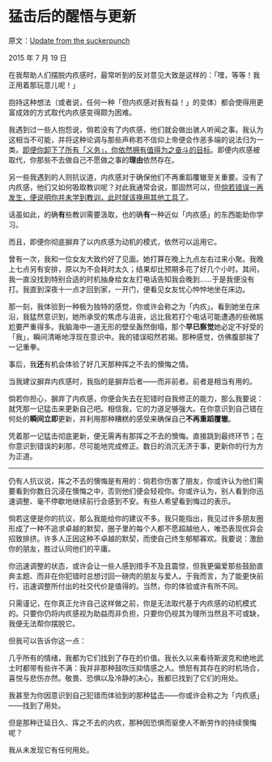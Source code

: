 # 猛击后的醒悟与更新

原文：[Update from the suckerpunch](https://mindingourway.com/update-from-the-suckerpunch/)

2015 年 7 月 19 日

在我帮助人们摆脱内疚感时，最常听到的反对意见大致是这样的：「嘿，等等！我正用着那玩意儿呢！」

抱持这种想法（或者说，任何一种「但内疚感对我有益！」的变体）都会使得用更富成效的方式取代内疚感变得颇为困难。

我遇到过一些人抱怨说，倘若没有了内疚感，他们就会做出骇人听闻之事。我认为这相当不可能，并将这种论调与那些声称若不信仰上帝便会作恶多端的说法归为一类。[即便你卸下了所有「义务」，你依然拥有值得为之奋斗的目标](https://mindingourway.com/not-because-you-should/)。即便内疚感被取代，你那些不去做自己不愿做之事的**理由**依然存在。

另一些我遇到的人则抗议道，内疚感对于确保他们不再重蹈覆辙至关重要。没有了内疚感，他们又如何吸取教训呢？对此我通常会说，那固然可以，但[倘若错误一再发生，便说明你并未学到教训，此时就该换用其他工具了](https://mindingourway.com/dont-steer-with-guilt/)。

话虽如此，的确**有**些教训需要汲取，也的确**有**一种近似「内疚感」的东西能助你学习。

而且，即便你彻底摒弃了以内疚感为动机的模式，依然可以运用它。

曾有一次，我和一位女友大致约好了见面。她打算在晚上九点左右过来小聚。我晚上七点另有安排，原以为不会耗时太久；结果却比预期多花了好几个小时。其间，我一直没找到特别合适的时机抽身给女友打电话告知我会晚到……于是我便没有打。我直到深夜十一点才回到家，一开门，便看见女友忧心忡忡地坐在床边。

那一刻，我体验到一种极为独特的感觉，你或许会称之为「内疚」。看到她坐在床沿，我猛然意识到，她所承受的焦虑与沮丧，远比我若打个电话可能遭遇的些微尴尬要严重得多。我脑海中一道无形的壁垒轰然倒塌，那个**早已察觉**她必定不好受的「我」，瞬间清晰地浮现在意识中。我的错误昭然若揭。那种感觉，仿佛腹部挨了一记重拳。

事后，我**还**有机会体验了好几天那种挥之不去的懊悔之情。

当我建议摒弃内疚感时，我指的是摒弃后者——而非前者。前者是相当有用的。

倘若你担心，摒弃了内疚感，你便会失去在犯错时自我修正的能力，那么我要说：就凭那一记猛击来更新自己吧。相信我，它的力道足够强大。在你意识到自己错在何处的**瞬间立即**更新，并利用那种糟糕的感受来确保自己**不再重蹈覆辙**。

凭着那一记猛击彻底更新，便无需再有那挥之不去的懊悔。直接跳到最终环节；在你意识到错误的刹那，尽可能地完成修正。数日的消沉无济于事，更新你的行为方为正道。

------

仍有人抗议说，挥之不去的懊悔是有用的：倘若你伤害了朋友，你或许认为他们需要看到你数日沉浸在懊悔之中，否则他们便会轻视你。你或许认为，别人看到你迅速调整、毫不停歇地继续前行会感到不安。有些人希望看到悔过的表示。

倘若这便是你的抗议，那么我能给你的建议不多。我只能指出，我见过许多朋友圈形成了一种不追求卓越的默契，圈子里的每个人都不愿超越他人，唯恐表现优异会招致排挤。许多人正因这种不卓越的默契，而使自己终生郁郁寡欢。我要说：激励你的朋友，胜过认同他们的平庸。

你迅速调整的状态，或许会让一些人感到措手不及且震惊，但我更偏爱那些鼓励直奔主题、而非在你犯错时总想讨回一磅肉的朋友与爱人。于我而言，为了能更快前行，迅速调整所付出的社交代价是值得的。当然，你的体验或许有所不同。

只需谨记，在你真正允许自己这样做之前，你是无法取代基于内疚感的动机模式的。只要你仍将内疚感视为助益而非负担，只要你仍视其为理所当然且不可或缺，我便无法帮你摆脱它。

但我可以告诉你这一点：

几乎所有的情绪，我都为它们找到了存在的价值。我长久以来看待斯波克和绝地武士时都带有些许不满：我并非那种鼓吹压抑情感之人。愤怒有其存在的时机场合，喜悦与悲伤亦然。敬畏、恐惧以及冷静的决心，我都已找到了它们的用处。

我甚至为你因意识到自己犯错而体验到的那种猛击——你或许会称之为「内疚感」——找到了用处。

但是那种迁延日久、挥之不去的内疚，那种因恐惧而驱使人不断劳作的持续懊悔呢？

我从未发现它有任何用处。